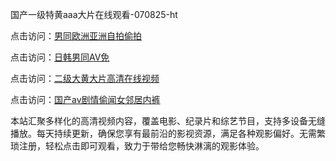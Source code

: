 国产一级特黄aaa大片在线观看-070825-ht

点击访问：<a href="https://heiliaoxwd5i8.pages.dev">男同欧洲亚洲自拍偷拍</a>

点击访问：<a href="https://heiliaowt0d7p.pages.dev">日韩男同AV免</a>

点击访问：<a href="https://heiliaoga6s9v.pages.dev">二级大黄大片高清在线视频</a>

点击访问：<a href="https://heiliaoow5kzm.pages.dev">国产av剧情偷闻女邻居内裤</a>

本站汇聚多样化的高清视频内容，覆盖电影、纪录片和综艺节目，支持多设备无缝播放。每天持续更新，确保您享有最前沿的影视资源，满足各种观影偏好。无需繁琐注册，轻松点击即可观看，致力于带给您畅快淋漓的观影体验。

<span style="display:none;">[Canonical link](https://github.com/hang20250708/hang2 ）</span>
